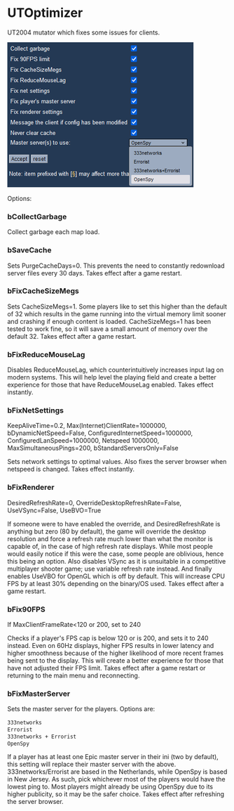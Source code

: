 # UTOptimizer
UT2004 mutator which fixes some issues for clients.

![WebAdmin Screenshot](https://github.com/Zenakuten/UTOptimizer/blob/main/UTOptimizerPreview.PNG?raw=true)

Options:


### bCollectGarbage
Collect garbage each map load.

### bSaveCache
Sets PurgeCacheDays=0. This prevents the need to constantly redownload server files every 30 days. Takes effect after a game restart.

### bFixCacheSizeMegs
Sets CacheSizeMegs=1. Some players like to set this higher than the default of 32 which results in the game running into the virtual memory limit sooner and crashing if enough content is loaded. CacheSizeMegs=1 has been tested to work fine, so it will save a small amount of memory over the default 32. Takes effect after a game restart.

### bFixReduceMouseLag
Disables ReduceMouseLag, which counterintuitively increases input lag on modern systems. This will help level the playing field and create a better experience for those that have ReduceMouseLag enabled. Takes effect instantly.

### bFixNetSettings
KeepAliveTime=0.2, Max(Internet)ClientRate=1000000, bDynamicNetSpeed=False, ConfiguredInternetSpeed=1000000, ConfiguredLanSpeed=1000000, Netspeed 1000000, MaxSimultaneousPings=200, bStandardServersOnly=False

Sets network settings to optimal values. Also fixes the server browser when netspeed is changed. Takes effect instantly.

### bFixRenderer
DesiredRefreshRate=0, OverrideDesktopRefreshRate=False, UseVSync=False, UseBVO=True

If someone were to have enabled the override, and DesiredRefreshRate is anything but zero (80 by default), the game will override the desktop resolution and force a refresh rate much lower than what the monitor is capable of, in the case of high refresh rate displays. While most people would easily notice if this were the case, some people are oblivious, hence this being an option. Also disables VSync as it is unsuitable in a competitive multiplayer shooter game; use variable refresh rate instead. And finally enables UseVBO for OpenGL which is off by default. This will increase CPU FPS by at least 30% depending on the binary/OS used. Takes effect after a game restart.

### bFix90FPS
If MaxClientFrameRate<120 or 200, set to 240

Checks if a player's FPS cap is below 120 or is 200, and sets it to 240 instead. Even on 60Hz displays, higher FPS results in lower latency and higher smoothness because of the higher likelihood of more recent frames being sent to the display. This will create a better experience for those that have not adjusted their FPS limit. Takes effect after a game restart or returning to the main menu and reconnecting.

### bFixMasterServer
Sets the master server for the players. Options are:

    333networks
    Errorist
    333networks + Errorist
    OpenSpy

If a player has at least one Epic master server in their ini (two by default), this setting will replace their master server with the above. 333networks/Errorist are based in the Netherlands, while OpenSpy is based in New Jersey. As such, pick whichever most of the players would have the lowest ping to. Most players might already be using OpenSpy due to its higher publicity, so it may be the safer choice. Takes effect after refreshing the server browser.